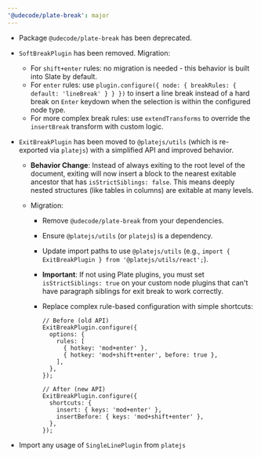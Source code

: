 ```yaml
---
'@udecode/plate-break': major
---
```


- Package `@udecode/plate-break` has been deprecated.
- `SoftBreakPlugin` has been removed. Migration:
  - For `shift+enter` rules: no migration is needed - this behavior is built into Slate by default.
  - For `enter` rules: use `plugin.configure({ node: { breakRules: { default: 'lineBreak' } } })` to insert a line break instead of a hard break on `Enter` keydown when the selection is within the configured node type.
  - For more complex break rules: use `extendTransforms` to override the `insertBreak` transform with custom logic.
- `ExitBreakPlugin` has been moved to `@platejs/utils` (which is re-exported via `platejs`) with a simplified API and improved behavior.

  - **Behavior Change**: Instead of always exiting to the root level of the document, exiting will now insert a block to the nearest exitable ancestor that has `isStrictSiblings: false`. This means deeply nested structures (like tables in columns) are exitable at many levels.
  - Migration:

    - Remove `@udecode/plate-break` from your dependencies.
    - Ensure `@platejs/utils` (or `platejs`) is a dependency.
    - Update import paths to use `@platejs/utils` (e.g., `import { ExitBreakPlugin } from '@platejs/utils/react';`).
    - **Important**: If not using Plate plugins, you must set `isStrictSiblings: true` on your custom node plugins that can't have paragraph siblings for exit break to work correctly.
    - Replace complex rule-based configuration with simple shortcuts:

      ```tsx
      // Before (old API)
      ExitBreakPlugin.configure({
        options: {
          rules: [
            { hotkey: 'mod+enter' },
            { hotkey: 'mod+shift+enter', before: true },
          ],
        },
      });

      // After (new API)
      ExitBreakPlugin.configure({
        shortcuts: {
          insert: { keys: 'mod+enter' },
          insertBefore: { keys: 'mod+shift+enter' },
        },
      });
      ```

- Import any usage of `SingleLinePlugin` from `platejs`
